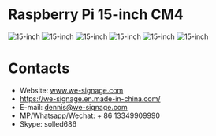 # Raspberry Pi 15-inch CM4


![15-inch](./15-1.webp)
![15-inch](./15-2.webp)
![15-inch](./15-3.webp)
![15-inch](./15-4.webp)
![15-inch](./15-5.webp)
![15-inch](./15-6.webp)
# Contacts

- Website: www.we-signage.com
- https://we-signage.en.made-in-china.com/
- E-mail: dennis@we-signage.com
- MP/Whatsapp/Wechat: + 86 13349909990
- Skype: solled686